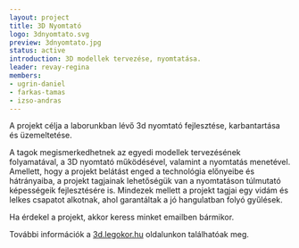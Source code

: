 ```yaml
---
layout: project
title: 3D Nyomtató
logo: 3dnyomtato.svg
preview: 3dnyomtato.jpg
status: active
introduction: 3D modellek tervezése, nyomtatása.
leader: revay-regina
members:
- ugrin-daniel
- farkas-tamas
- izso-andras
---
```


A projekt célja a laborunkban lévő 3d nyomtató fejlesztése, karbantartása és üzemeltetése. 

A tagok megismerkedhetnek az egyedi modellek tervezésének folyamatával, a 3D nyomtató működésével, valamint a nyomtatás menetével. Amellett, hogy a projekt belátást enged a technológia előnyeibe és hátrányaiba, a projekt tagjainak lehetőségük van a nyomtatáson túlmutató képességeik fejlesztésére is. Mindezek mellett a projekt tagjai egy vidám és lelkes csapatot alkotnak, ahol garantáltak a jó hangulatban folyó gyűlések.

Ha érdekel a projekt, akkor keress minket emailben bármikor.

További információk a <a target="_blank" href="https://3d.legokor.hu">3d.legokor.hu</a> oldalunkon találhatóak meg.
